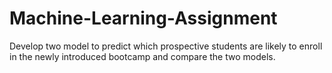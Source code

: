 # Machine-Learning-Assignment
Develop two model to predict which prospective students are likely to enroll in the newly introduced bootcamp and compare the two models.
